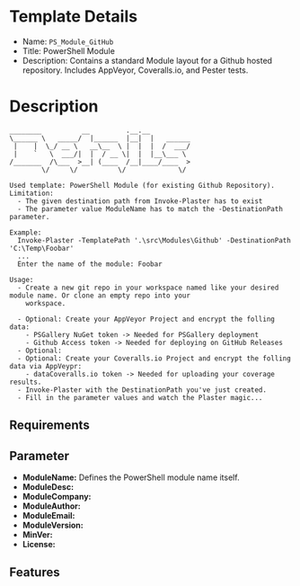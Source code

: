 # Template Details

- Name: `PS_Module_GitHub`
- Title: PowerShell Module
- Description: Contains a standard Module layout for a Github hosted repository. Includes AppVeyor, Coveralls.io, and Pester tests.

# Description

```
________          __         .__.__
\______ \   _____/  |______  |__|  |   ______
 |    |  \_/ __ \   __\__  \ |  |  |  /  ___/
 |    `   \  ___/|  |  / __ \|  |  |__\___ \
/_______  /\___  >__| (____  /__|____/____  >
        \/     \/          \/             \/

Used template: PowerShell Module (for existing Github Repository).
Limitation:
  - The given destination path from Invoke-Plaster has to exist
  - The parameter value ModuleName has to match the -DestinationPath parameter.

Example:
  Invoke-Plaster -TemplatePath '.\src\Modules\Github' -DestinationPath 'C:\Temp\Foobar'
  ...
  Enter the name of the module: Foobar

Usage:
  - Create a new git repo in your workspace named like your desired module name. Or clone an empty repo into your
    workspace.

  - Optional: Create your AppVeyor Project and encrypt the folling data:
    - PSGallery NuGet token -> Needed for PSGallery deployment
    - Github Access token -> Needed for deploying on GitHub Releases
  - Optional:
  - Optional: Create your Coveralls.io Project and encrypt the folling data via AppVeypr:
    - dataCoveralls.io token -> Needed for uploading your coverage results.
  - Invoke-Plaster with the DestinationPath you've just created.
  - Fill in the parameter values and watch the Plaster magic...
```

## Requirements

## Parameter

- **ModuleName:** Defines the PowerShell module name itself.
- **ModuleDesc:**
- **ModuleCompany:**
- **ModuleAuthor:**
- **ModuleEmail:**
- **ModuleVersion:**
- **MinVer:**
- **License:**

## Features
